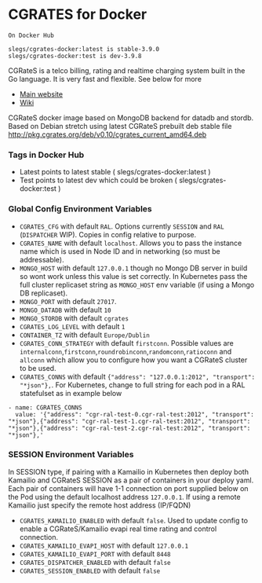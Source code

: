 # CGRATES for Docker

```
On Docker Hub

slegs/cgrates-docker:latest is stable-3.9.0
slegs/cgrates-docker:test is dev-3.9.8

```

CGRateS is a telco billing, rating and realtime charging system built in the Go language. It is very fast and flexible. See below for more

* [Main website](http://www.cgrates.org/)
* [Wiki](https://cgrates.readthedocs.io/en/latest/)

CGRateS docker image based on MongoDB backend for datadb and stordb. Based on Debian stretch using latest CGRateS prebuilt deb stable file http://pkg.cgrates.org/deb/v0.10/cgrates_current_amd64.deb

### Tags in Docker Hub

* Latest points to latest stable ( slegs/cgrates-docker:latest )
* Test points to latest dev which could be broken ( slegs/cgrates-docker:test )

### Global Config Environment Variables

* `CGRATES_CFG` with default `RAL`. Options currently `SESSION` and `RAL` (`DISPATCHER` WIP). Copies in config relative to purpose.
* `CGRATES_NAME` with default `localhost`. Allows you to pass the instance name which is used in Node ID and in networking (so must be addressable).
* `MONGO_HOST` with default `127.0.0.1` though no Mongo DB server in build so wont work unless this value is set correctly. In Kubernetes pass the full cluster replicaset string as `MONGO_HOST` env variable (if using a Mongo DB replicaset).
* `MONGO_PORT` with default `27017`.
* `MONGO_DATADB` with default `10`
* `MONGO_STORDB` with default `cgrates`
* `CGRATES_LOG_LEVEL` with default `1`
* `CONTAINER_TZ` with default `Europe/Dublin`
* `CGRATES_CONN_STRATEGY` with default `firstconn`. Possible values are `internalconn`,`firstconn`,`roundrobinconn`,`randomconn`,`ratioconn` and `allconn` which allow you to configure how you want a CGRateS cluster to be used.
* `CGRATES_CONNS` with default `{"address": "127.0.0.1:2012", "transport": "*json"},`. For Kubernetes, change to full string for each pod in a RAL statefulset as in example below

```
- name: CGRATES_CONNS					
  value: '{"address": "cgr-ral-test-0.cgr-ral-test:2012", "transport": "*json"},{"address": "cgr-ral-test-1.cgr-ral-test:2012", "transport": "*json"},{"address": "cgr-ral-test-2.cgr-ral-test:2012", "transport": "*json"},'

```

### SESSION Environment Variables

In SESSION type, if pairing with a Kamailio in Kubernetes then deploy both Kamailio and CGRateS SESSION as a pair of containers in your deploy yaml. Each pair of containers will have 1-1 connection on port supplied below on the Pod using the default localhost address `127.0.0.1`. If using a remote Kamailio just specify the remote host address (IP/FQDN)

* `CGRATES_KAMAILIO_ENABLED` with default `false`. Used to update config to enable a CGRateS/Kamailio evapi real time rating and control connection.
* `CGRATES_KAMAILIO_EVAPI_HOST` with default `127.0.0.1`
* `CGRATES_KAMAILIO_EVAPI_PORT` with default `8448`
* `CGRATES_DISPATCHER_ENABLED` with default `false`
* `CGRATES_SESSION_ENABLED` with default `false`
